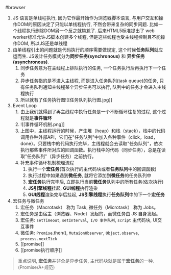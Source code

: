 #browser 
1. JS 语言是单线程执行, 因为它作最开始作为浏览器脚本语言, 与用户交互和操作DOM的原因决定了只能以单线程执行, 不然会带来复杂的同步问题. 比如一个线程执行删除DOM另一个反之就尴尬了. 后来HTML5标准提出了 web worker标准允许JS脚本创建多个线程, 但是这些线程也受主线程控制且不能操作DOM, 所以JS还是单线程
2. 由单线程引出的问题就是代码执行的顺序需要做规定, 这个时候**任务队列**就应运而生. JS设计任务模式分为**同步任务(synchronous)** 和 **异步任务(asynchronous)**. 
	1. 同步任务意为在主线程上排队执行的任务, 一个任务执行后再执行下一个任务
	2. 异步任务指的是不进入主线程, 而是进入任务队列(task queue)的任务, 只有任务队列通知主线程某个异步任务可以执行, 队列中的任务才会进入主线程执行
	3. 所以就有了任务执行图![[任务队列执行图.jpg]]
3. Event Loop 
	1. 由上我们就得到了再主线程中执行任务是一个不断循环往复的过程, 这个过程就是**事件循环**
	2. ![[事件循环机制.png]]
	3. 上图中，主线程运行的时候，产生堆（heap）和栈（stack），栈中的代码调用各种外部API，它们在"任务队列"中加入各种事件（click，load，done）。只要栈中的代码执行完毕，主线程就会去读取"任务队列"，依次执行那些事件所对应的回调函数。执行栈中的代码（同步任务），总是在读取"任务队列"（异步任务）之前执行。
	4. 补充事件循环机制梳理流程
		1. 执行一个**宏任务**(首次执行的主代码块或者**任务队列**中的回调函数)
		2. 执行过程中如果遇到**微任务**, 就将它添加到**微任务**的任务队列中
		3. **宏任务**执行完毕后, 立即执行当前**微任务**队列中的所有任务(依次执行)
		4. **JS引擎线程**挂起, **GUI线程**执行渲染
		5. **GUI线程**渲染完毕后挂起, **JS引擎线程**执行**任务队列**中的下一个**宏任务**
4. 宏任务与微任务
	1.  宏任务（Macrotask） 称为 Task, 微任务（Microtask） 称为 Jobs。
	2.  宏任务是由宿主（浏览器、Node）发起的，而微任务由 JS 自身发起。
	3.  宏任务: `setTimeout`, `setInterval`,` I/O 事件队列`, `script` 主代码块, UI交互事件
	4.  微任务: `Promise`.then(),  `MutaionObserver`,  `Object.observe`, `process.nextTick`
	5.  [[promise]]
	6.  [[promise执行顺序]]
> 重点说明, **宏任务**并非全是异步任务, 主代码块就是属于**宏任务**的一种. (Promise/A+规范)